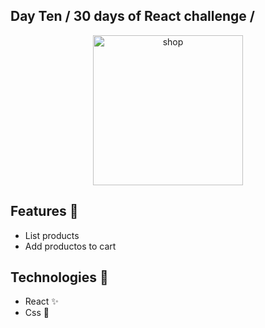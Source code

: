 ## Day Ten / 30 days of React challenge / 

<p  align="center">
<img  src="https://media.giphy.com/media/l0Hepe9XVa2aVshAk/giphy.gif"  height="240" alt="shop">
</p>

## Features :unicorn: 
* List products
* Add productos to cart

## Technologies :mag_right:
* React :sparkles:
* Css :nail_care:
